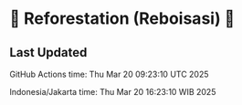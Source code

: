 
# 🌳 Reforestation (Reboisasi) 🌲

## Last Updated

GitHub Actions time: Thu Mar 20 09:23:10 UTC 2025

Indonesia/Jakarta time: Thu Mar 20 16:23:10 WIB 2025
